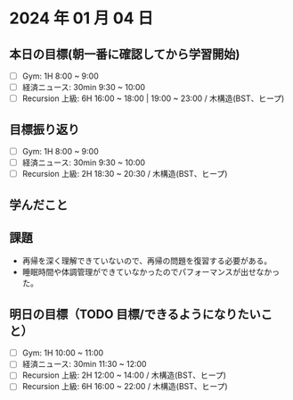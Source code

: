 # 2024 年 01 月 04 日

## 本日の目標(朝一番に確認してから学習開始)

- [ ] Gym: 1H 8:00 ~ 9:00
- [ ] 経済ニュース: 30min 9:30 ~ 10:00
- [ ] Recursion 上級: 6H 16:00 ~ 18:00 | 19:00 ~ 23:00 / 木構造(BST、ヒープ)

## 目標振り返り

- [ ] Gym: 1H 8:00 ~ 9:00
- [ ] 経済ニュース: 30min 9:30 ~ 10:00
- [ ] Recursion 上級: 2H 18:30 ~ 20:30 / 木構造(BST、ヒープ)

## 学んだこと

## 課題

- 再帰を深く理解できていないので、再帰の問題を復習する必要がある。
- 睡眠時間や体調管理ができていなかったのでパフォーマンスが出せなかった。

## 明日の目標（TODO 目標/できるようになりたいこと）

- [ ] Gym: 1H 10:00 ~ 11:00
- [ ] 経済ニュース: 30min 11:30 ~ 12:00
- [ ] Recursion 上級: 2H 12:00 ~ 14:00 / 木構造(BST、ヒープ)
- [ ] Recursion 上級: 6H 16:00 ~ 22:00 / 木構造(BST、ヒープ)
